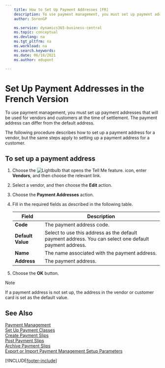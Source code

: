 ```yaml
---
    title: How to Set Up Payment Addresses [FR]
    description: To use payment management, you must set up payment addresses that will be used for vendors and customers at the time of settlement.
    author: SorenGP

    ms.service: dynamics365-business-central
    ms.topic: conceptual
    ms.devlang: na
    ms.tgt_pltfrm: na
    ms.workload: na
    ms.search.keywords:
    ms.date: 06/18/2021
    ms.author: edupont

---
```

# Set Up Payment Addresses in the French Version

To use payment management, you must set up payment addresses that will be used for vendors and customers at the time of settlement. The payment address can differ from the default address.  

The following procedure describes how to set up a payment address for a vendor, but the same steps apply to setting up a payment address for a customer.  

## To set up a payment address  

1. Choose the ![Lightbulb that opens the Tell Me feature.](../../media/ui-search/search_small.png "Tell me what you want to do") icon, enter **Vendors**, and then choose the relevant link.  
2. Select a vendor, and then choose the **Edit** action.  
3. Choose the **Payment Addresses** action.  
4. Fill in the required fields as described in the following table.  

    |Field|Description|  
    |---------------------------------|---------------------------------------|  
    |**Code**|The payment address code.|  
    |**Default Value**|Select to use this address as the default payment address. You can select one default payment address.|  
    |**Name**|The name associated with the payment address.|  
    |**Address**|The payment address.|  

5. Choose the **OK** button.  

> [!NOTE]  
> If a payment address is not set up, the address in the vendor or customer card is set as the default value.  

## See Also

[Payment Management](payment-management.md)  
[Set Up Payment Classes](how-to-set-up-payment-classes.md)  
[Create Payment Slips](how-to-create-payment-slips.md)  
[Post Payment Slips](how-to-post-payment-slips.md)  
[Archive Payment Slips](how-to-archive-payment-slips.md)  
[Export or Import Payment Management Setup Parameters](how-to-export-or-import-payment-management-setup-parameters.md)  


[!INCLUDE[footer-include](../../includes/footer-banner.md)]